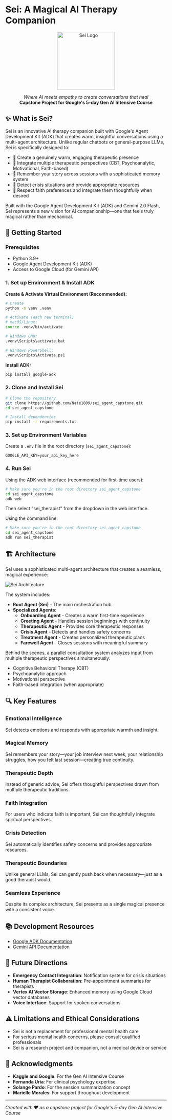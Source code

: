 # Sei: A Magical AI Therapy Companion

<p align="center">
  <img src="sei_logo.png" alt="Sei Logo" width="180"/>
</p>

<p align="center">
  <em>Where AI meets empathy to create conversations that heal</em><br>
  <strong>Capstone Project for Google's 5-day Gen AI Intensive Course</strong>
</p>

## ✨ What is Sei?

Sei is an innovative AI therapy companion built with Google's Agent Development Kit (ADK) that creates warm, insightful conversations using a multi-agent architecture. Unlike regular chatbots or general-purpose LLMs, Sei is specifically designed to:

- 🌟 Create a genuinely warm, engaging therapeutic presence
- 🧠 Integrate multiple therapeutic perspectives (CBT, Psychoanalytic, Motivational, Faith-based)
- 💫 Remember your story across sessions with a sophisticated memory system
- 🚨 Detect crisis situations and provide appropriate resources
- 🙏 Respect faith preferences and integrate them thoughtfully when desired

Built with the Google Agent Development Kit (ADK) and Gemini 2.0 Flash, Sei represents a new vision for AI companionship—one that feels truly magical rather than mechanical.

## 🚀 Getting Started

### Prerequisites

- Python 3.9+
- Google Agent Development Kit (ADK)
- Access to Google Cloud (for Gemini API)

### 1. Set up Environment & Install ADK

**Create & Activate Virtual Environment (Recommended):**

```bash
# Create
python -m venv .venv

# Activate (each new terminal)
# macOS/Linux:
source .venv/bin/activate

# Windows CMD:
.venv\Scripts\activate.bat

# Windows PowerShell:
.venv\Scripts\Activate.ps1
```

**Install ADK:**

```bash
pip install google-adk
```

### 2. Clone and Install Sei

```bash
# Clone the repository
git clone https://github.com/Nate1809/sei_agent_capstone.git
cd sei_agent_capstone

# Install dependencies
pip install -r requirements.txt
```

### 3. Set up Environment Variables

Create a `.env` file in the root directory (`sei_agent_capstone`):

```
GOOGLE_API_KEY=your_api_key_here
```

### 4. Run Sei

Using the ADK web interface (recommended for first-time users):

```bash
# Make sure you're in the root directory sei_agent_capstone
cd sei_agent_capstone
adk web
```

Then select "sei_therapist" from the dropdown in the web interface.

Using the command line:

```bash
# Make sure you're in the root directory sei_agent_capstone
cd sei_agent_capstone
adk run sei_therapist
```

## 🏗️ Architecture

Sei uses a sophisticated multi-agent architecture that creates a seamless, magical experience:

![Sei Architecture](sei_agent_architecture.jpg)

The system includes:

- **Root Agent (Sei)** - The main orchestration hub
- **Specialized Agents**:
  - **Onboarding Agent** - Creates a warm first-time experience
  - **Greeting Agent** - Handles session beginnings with continuity
  - **Therapeutic Agent** - Provides core therapeutic responses 
  - **Crisis Agent** - Detects and handles safety concerns
  - **Treatment Agent** - Creates personalized therapeutic plans
  - **Farewell Agent** - Closes sessions with meaningful summary

Behind the scenes, a parallel consultation system analyzes input from multiple therapeutic perspectives simultaneously:
- Cognitive Behavioral Therapy (CBT)
- Psychoanalytic approach
- Motivational perspective
- Faith-based integration (when appropriate)

## 🔍 Key Features

### Emotional Intelligence
Sei detects emotions and responds with appropriate warmth and insight.

### Magical Memory
Sei remembers your story—your job interview next week, your relationship struggles, how you felt last session—creating true continuity.

### Therapeutic Depth
Instead of generic advice, Sei offers thoughtful perspectives drawn from multiple therapeutic traditions.

### Faith Integration
For users who indicate faith is important, Sei can thoughtfully integrate spiritual perspectives.

### Crisis Detection
Sei automatically identifies safety concerns and provides appropriate resources.

### Therapeutic Boundaries
Unlike general LLMs, Sei can gently push back when necessary—just as a good therapist would.

### Seamless Experience
Despite its complex architecture, Sei presents as a single magical presence with a consistent voice.

## 📚 Development Resources

- [Google ADK Documentation](https://github.com/google/agents-sdk)
- [Gemini API Documentation](https://ai.google.dev/docs)

## 🔮 Future Directions

- **Emergency Contact Integration**: Notification system for crisis situations
- **Human Therapist Collaboration**: Pre-appointment summaries for therapists 
- **Vertex AI Vector Storage**: Enhanced memory using Google Cloud vector databases
- **Voice Interface**: Support for spoken conversations

## ⚠️ Limitations and Ethical Considerations

- Sei is not a replacement for professional mental health care
- For serious mental health concerns, please consult qualified professionals
- Sei is a research project and companion, not a medical device or service

## 🙏 Acknowledgments

- **Kaggle and Google**: For the Gen AI Intensive Course
- **Fernanda Uria**: For clinical psychology expertise
- **Solange Pardo**: For the session summarization concept
- **Marielle Morales**: For support throughout development

---

*Created with ❤️ as a capstone project for Google's 5-day Gen AI Intensive Course*
